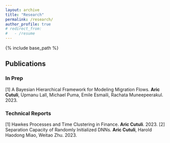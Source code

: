 ```yaml
---
layout: archive
title: "Research"
permalink: /research/
author_profile: true
# redirect_from:
#   - /resume
---
```


{% include base_path %}

## Publications
### In Prep
[1] A Bayesian Hierarchical Framework for Modeling Migration Flows. **Aric Cutuli**, Upmanu Lall, Michael Puma, Emile Esmaili, Rachata Muneepeerakul. 2023.

### Technical Reports
[1] Hawkes Processes and Time Clustering in Finance. **Aric Cutuli**. 2023.
[2] Separation Capacity of Randomly Initialized DNNs. **Aric Cutuli**, Harold Haodong Miao, Weitao Zhu. 2023.
